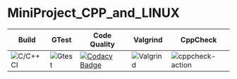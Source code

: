 # MiniProject_CPP_and_LINUX

| Build | GTest | Code Quality | Valgrind | CppCheck |
|-|-|-|-|-|
| ![C/C++ CI](https://github.com/99002460/MiniProject_CPP_and_LINUX/workflows/C/C++%20CI/badge.svg?branch=main) | ![Gtest](https://github.com/99002460/MiniProject_CPP_and_LINUX/workflows/Gtest/badge.svg?branch=main) | [![Codacy Badge](https://api.codacy.com/project/badge/Grade/d2a12fc984034719a52d2624563d0fd0)](https://app.codacy.com/gh/99002460/MiniProject_CPP_and_LINUX?utm_source=github.com&utm_medium=referral&utm_content=99002460/MiniProject_CPP_and_LINUX&utm_campaign=Badge_Grade) | ![Valgrind](https://github.com/99002460/MiniProject_CPP_and_LINUX/workflows/Valgrind/badge.svg?branch=main) | ![cppcheck-action](https://github.com/99002460/MiniProject_CPP_and_LINUX/workflows/cppcheck-action/badge.svg?branch=main) |
